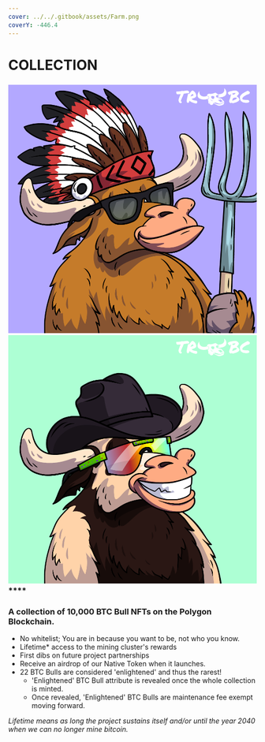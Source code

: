 ```yaml
---
cover: ../../.gitbook/assets/Farm.png
coverY: -446.4
---
```


# COLLECTION

### ****![](../../.gitbook/assets/47.png)****![](../../.gitbook/assets/62.png)****

### **A collection of 10,000 BTC Bull NFTs on the Polygon Blockchain.**&#x20;

* No whitelist; You are in because you want to be, not who you know.&#x20;
* Lifetime\* access to the mining cluster's rewards
* First dibs on future project partnerships
* Receive an airdrop of our Native Token when it launches.
* &#x20;22 BTC Bulls are considered 'enlightened' and thus the rarest!&#x20;
  * 'Enlightened' BTC Bull attribute is revealed once the whole collection is minted.&#x20;
  * Once revealed, 'Enlightened' BTC Bulls are maintenance fee exempt moving forward.&#x20;



_Lifetime means as long the project sustains itself and/or until the year 2040 when we can no longer mine bitcoin._  &#x20;
